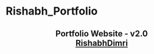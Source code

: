 # Rishabh_Portfolio
<h2 align="center">
  Portfolio Website - v2.0<br/>
  <a href="https://rishabh-portfolio-silk.vercel.app/" target="_blank">RishabhDimri</a>
</h2>
